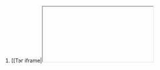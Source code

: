 1. [[Тэг iframe|<iframe>]] - тэг для вставки другой страницы в блок
2. [[Тэги video и audio|<video>]]  - для видео
3. [[Тэги video и audio|<audio>]] для аудио, имеет с видео одни те же атрибуты 


### Тэги:
#html